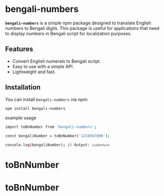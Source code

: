 # bengali-numbers

**`bengali-numbers`** is a simple npm package designed to translate English numbers to Bengali digits. This package is useful for applications that need to display numbers in Bengali script for localization purposes.

## Features

- Convert English numerals to Bengali script.
- Easy to use with a simple API.
- Lightweight and fast.

## Installation

You can install `bengali-numbers` via npm:

```bash
npm install bengali-numbers
```

example usage

```bash
import toBnNumber from 'bengali-numbers';

const bengaliNumber = toBnNumber('1234567890');

console.log(bengaliNumber); // Output: ১২৩৪৫৬৭৮৯০
```
# toBnNumber
# toBnNumber
